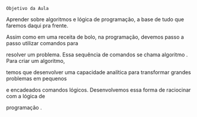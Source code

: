     Objetivo da Aula

Aprender sobre algoritmos e lógica de programação, a base de tudo que faremos daqui pra frente.

Assim como em uma receita de bolo, na programação, devemos passo a passo utilizar comandos para

 resolver um problema. Essa sequência de comandos se chama algoritmo . Para criar um algoritmo,

 temos que desenvolver uma capacidade analítica para transformar grandes problemas em pequenos

 e encadeados comandos lógicos. Desenvolvemos essa forma de raciocinar com a lógica de

 programação .